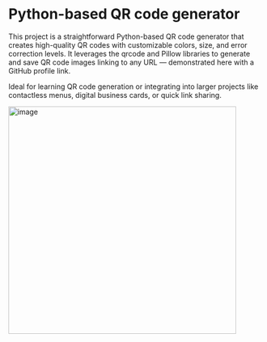 # Python-based QR code generator
This project is a straightforward Python-based QR code generator that creates high-quality QR codes with customizable colors, size, and error correction levels. It leverages the qrcode and Pillow libraries to generate and save QR code images linking to any URL — demonstrated here with a GitHub profile link.

Ideal for learning QR code generation or integrating into larger projects like contactless menus, digital business cards, or quick link sharing.

<img width="450" height="450" alt="image" src="https://github.com/user-attachments/assets/77a45ddb-6040-46a0-8dee-a766235b0507" />

